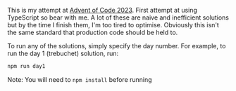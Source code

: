 This is my attempt at [Advent of Code 2023](https://adventofcode.com/2023). First attempt at using TypeScript so bear with me.
A lot of these are naive and inefficient solutions but by the time I finish them, I'm too tired to optimise. Obviously this
isn't the same standard that production code should be held to.

To run any of the solutions, simply specify the day number. For example, to run the day 1 (trebuchet) solution, run:

```sh
npm run day1
```
Note: You will need to `npm install` before running
